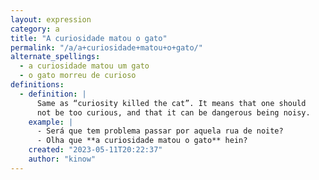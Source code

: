 ```yaml
---
layout: expression
category: a
title: "A curiosidade matou o gato"
permalink: "/a/a+curiosidade+matou+o+gato/"
alternate_spellings:
  - a curiosidade matou um gato
  - o gato morreu de curioso
definitions:
  - definition: |
      Same as “curiosity killed the cat”. It means that one should
      not be too curious, and that it can be dangerous being noisy. 
    example: |
      - Será que tem problema passar por aquela rua de noite?
      - Olha que **a curiosidade matou o gato** hein?
    created: "2023-05-11T20:22:37"
    author: "kinow"
---
```

